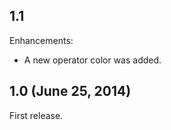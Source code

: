## 1.1

Enhancements:

  - A new operator color was added.


## 1.0 (June 25, 2014)

First release.

